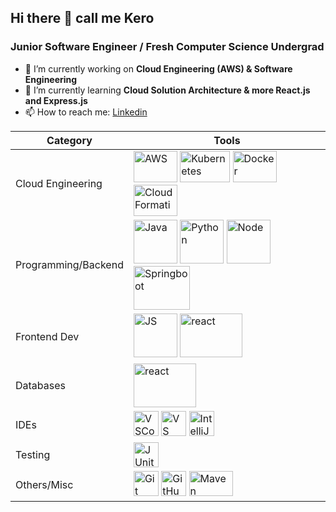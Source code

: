 ## Hi there 👋 call me Kero
### Junior Software Engineer / Fresh Computer Science Undergrad
- 🔭 I’m currently working on **Cloud Engineering (AWS) & Software Engineering**
- 🌱 I’m currently learning **Cloud Solution Architecture & more React.js and Express.js**
- 📫 How to reach me: [Linkedin](https://www.linkedin.com/in/kerolos-khalil/)

| **Category**              | **Tools**                                                                                              |
|---------------------------|--------------------------------------------------------------------------------------------------------|
| Cloud Engineering         | <img src="https://download.logo.wine/logo/Amazon_Web_Services/Amazon_Web_Services-Logo.wine.png" alt="AWS" width="70" height="50"> <img src="https://download.logo.wine/logo/Kubernetes/Kubernetes-Logo.wine.png" alt="Kubernetes" width="80" height="50"> <img src="https://1000logos.net/wp-content/uploads/2021/11/Docker-Logo.png" alt="Docker" width="70" height="50"> <img src="https://cdn.prod.website-files.com/5f10ed4c0ebf7221fb5661a5/5f2f4d4e1f97d2de705d96e3_Aws_cloudformation.png" alt="CloudFormation" width="70" height="50">|
| Programming/Backend       | <img src="https://brandslogos.com/wp-content/uploads/images/large/java-logo-1.png" alt="Java" width="70" height="70"> <img src="https://www.svgrepo.com/show/376344/python.svg" alt="Python" width="70" height="70"> <img src="https://www.svgrepo.com/show/376337/node-js.svg" alt="Node" width="70" height="70"> <img src="https://du0ulnyus7r80.cloudfront.net/wp-content/uploads/2020/02/spring-boot-logo-png-4-transparent.png" alt="Springboot" width="90" height="70"> |
| Frontend Dev              | <img src="https://static.vecteezy.com/system/resources/previews/027/127/463/non_2x/javascript-logo-javascript-icon-transparent-free-png.png" alt="JS" width="70" height="70"> <img src="https://download.logo.wine/logo/React_(web_framework)/React_(web_framework)-Logo.wine.png" alt="react" width="100" height="70"> |
| Databases      | <img src="https://www.svgrepo.com/show/303251/mysql-logo.svg" alt="react" width="100" height="70">  |
| IDEs                      |  <img src="https://code.visualstudio.com/assets/images/code-stable.png" alt="VSCode" width="40" height="40"> <img src="https://upload.wikimedia.org/wikipedia/commons/thumb/2/2c/Visual_Studio_Icon_2022.svg/2048px-Visual_Studio_Icon_2022.svg.png" alt="VS" width="40" height="40"> <img src="https://static-00.iconduck.com/assets.00/intellij-idea-icon-2048x2026-pt4psh5t.png" alt="IntelliJ" width="40" height="40"> |
| Testing                   | <img src="https://avatars.githubusercontent.com/u/874086?s=200&v=4" alt="JUnit" width="40" height="40">  |
| Others/Misc               | <img src="https://upload.wikimedia.org/wikipedia/commons/thumb/3/3f/Git_icon.svg/2048px-Git_icon.svg.png" alt="Git" width="40" height="40"> <img src="https://cdn-icons-png.flaticon.com/512/25/25231.png" alt="GitHub" width="40" height="40">  <img src="https://upload.wikimedia.org/wikipedia/commons/thumb/5/52/Apache_Maven_logo.svg/2560px-Apache_Maven_logo.svg.png" alt="Maven" width="70" height="40">|
